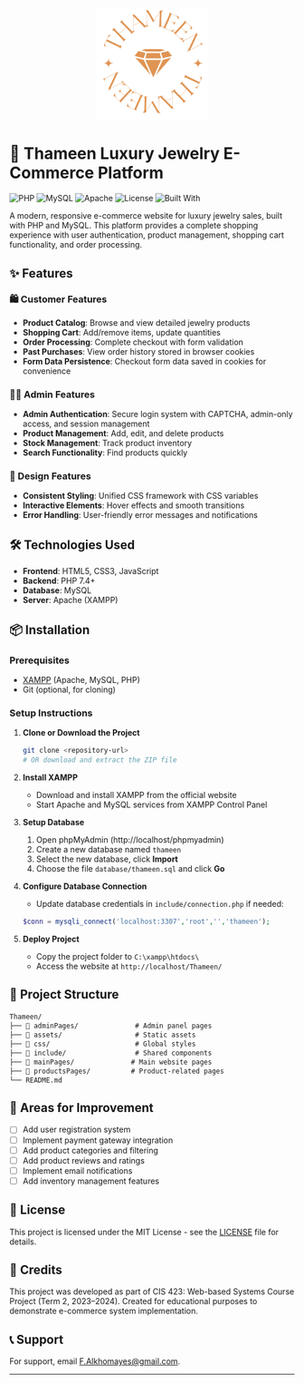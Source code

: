 <p align="center">
  <img src="assets/Thameen-Logo/4.png" alt="Thameen Logo" width="200"/>
</p>

# 🏺 Thameen Luxury Jewelry E-Commerce Platform

![PHP](https://img.shields.io/badge/PHP-7.4%2B-777BB4?logo=php&logoColor=white) ![MySQL](https://img.shields.io/badge/MySQL-Database-4479A1?logo=mysql&logoColor=white) ![Apache](https://img.shields.io/badge/Server-Apache-D22128?logo=apache&logoColor=white) ![License](https://img.shields.io/badge/License-MIT-green) ![Built With](https://img.shields.io/badge/Built%20With-HTML%2C%20CSS%2C%20JS-blue)


A modern, responsive e-commerce website for luxury jewelry sales, built with PHP and MySQL. This platform provides a complete shopping experience with user authentication, product management, shopping cart functionality, and order processing.

## ✨ Features

### 🛍️ Customer Features

- **Product Catalog**: Browse and view detailed jewelry products
- **Shopping Cart**: Add/remove items, update quantities
- **Order Processing**: Complete checkout with form validation
- **Past Purchases**: View order history stored in browser cookies
- **Form Data Persistence**: Checkout form data saved in cookies for convenience

### 👨‍💼 Admin Features

- **Admin Authentication**: Secure login system with CAPTCHA, admin-only access, and session management
- **Product Management**: Add, edit, and delete products
- **Stock Management**: Track product inventory
- **Search Functionality**: Find products quickly

### 🎨 Design Features

- **Consistent Styling**: Unified CSS framework with CSS variables
- **Interactive Elements**: Hover effects and smooth transitions
- **Error Handling**: User-friendly error messages and notifications

## 🛠️ Technologies Used

- **Frontend**: HTML5, CSS3, JavaScript
- **Backend**: PHP 7.4+
- **Database**: MySQL
- **Server**: Apache (XAMPP)

## 📦 Installation

### Prerequisites

- [XAMPP](https://www.apachefriends.org/download.html) (Apache, MySQL, PHP)
- Git (optional, for cloning)

### Setup Instructions

1. **Clone or Download the Project**

   ```bash
   git clone <repository-url>
   # OR download and extract the ZIP file
   ```

2. **Install XAMPP**

   - Download and install XAMPP from the official website
   - Start Apache and MySQL services from XAMPP Control Panel

3. **Setup Database**

   1. Open phpMyAdmin (http://localhost/phpmyadmin)
   2. Create a new database named `thameen`
   3. Select the new database, click **Import**
   4. Choose the file `database/thameen.sql` and click **Go**

4. **Configure Database Connection**

   - Update database credentials in `include/connection.php` if needed:

   ```php
   $conn = mysqli_connect('localhost:3307','root','','thameen');
   ```

5. **Deploy Project**
   - Copy the project folder to `C:\xampp\htdocs\`
   - Access the website at `http://localhost/Thameen/`

## 📁 Project Structure

```
Thameen/
├── 📁 adminPages/              # Admin panel pages
├── 📁 assets/                  # Static assets
├── 📁 css/                     # Global styles
├── 📁 include/                 # Shared components
├── 📁 mainPages/              # Main website pages
├── 📁 productsPages/          # Product-related pages
└── README.md
```

## 🔧 Areas for Improvement

- [ ] Add user registration system
- [ ] Implement payment gateway integration
- [ ] Add product categories and filtering
- [ ] Add product reviews and ratings
- [ ] Implement email notifications
- [ ] Add inventory management features

## 📝 License

This project is licensed under the MIT License - see the [LICENSE](LICENSE) file for details.

## 🙏 Credits

This project was developed as part of CIS 423: Web-based Systems Course Project (Term 2, 2023–2024). Created for educational purposes to demonstrate e-commerce system implementation.

## 📞 Support

For support, email F.Alkhomayes@gmail.com.

---
